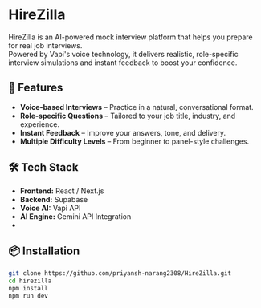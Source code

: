# HireZilla

HireZilla is an AI-powered mock interview platform that helps you prepare for real job interviews.  
Powered by Vapi's voice technology, it delivers realistic, role-specific interview simulations and instant feedback to boost your confidence.

## 🚀 Features
- **Voice-based Interviews** – Practice in a natural, conversational format.
- **Role-specific Questions** – Tailored to your job title, industry, and experience.
- **Instant Feedback** – Improve your answers, tone, and delivery.
- **Multiple Difficulty Levels** – From beginner to panel-style challenges.

## 🛠 Tech Stack
- **Frontend:** React / Next.js
- **Backend:** Supabase
- **Voice AI:** Vapi API
- **AI Engine:** Gemini API Integration
- 
## 📦 Installation
```bash
git clone https://github.com/priyansh-narang2308/HireZilla.git
cd hirezilla
npm install
npm run dev
```
